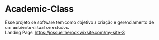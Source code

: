 # Academic-Class
Esse projeto de software tem como objetivo a criação e gerenciamento de um ambiente virtual de estudos.        
Landing Page: https://jossueltherock.wixsite.com/my-site-3
